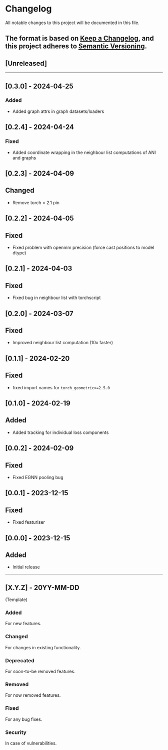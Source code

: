 # Changelog

All notable changes to this project will be documented in this file.

The format is based on [Keep a Changelog](https://keepachangelog.com/en/1.0.0/), and this project
adheres to [Semantic Versioning](https://semver.org/spec/v2.0.0.html).
---------------------------------------------------------

## [Unreleased]

---------------------------------------------------------
 ## [0.3.0] - 2024-04-25

### Added

* Added graph attrs in graph datasets/loaders

## [0.2.4] - 2024-04-24

### Fixed

* Added coordinate wrapping in the neighbour list computations of ANI and graphs

## [0.2.3] - 2024-04-09

## Changed

* Remove torch < 2.1 pin

## [0.2.2] - 2024-04-05

## Fixed

* Fixed problem with openmm precision (force cast positions to model dtype)

## [0.2.1] - 2024-04-03

## Fixed

* Fixed bug in neighbour list with torchscript

## [0.2.0] - 2024-03-07

## Fixed

* Improved neighbour list computation (10x faster)

## [0.1.1] - 2024-02-20

## Fixed

* fixed import names for `torch_geometric>=2.5.0`

## [0.1.0] - 2024-02-19

## Added

* Added tracking for individual loss components

## [0.0.2] - 2024-02-09

## Fixed

* Fixed EGNN pooling bug

## [0.0.1] - 2023-12-15

## Fixed

* Fixed featuriser

## [0.0.0] - 2023-12-15

## Added

* Initial release

---------------------------------------------------------

## [X.Y.Z] - 20YY-MM-DD

(Template)

### Added

For new features.

### Changed

For changes in existing functionality.

### Deprecated

For soon-to-be removed features.

### Removed

For now removed features.

### Fixed

For any bug fixes.

### Security

In case of vulnerabilities.
